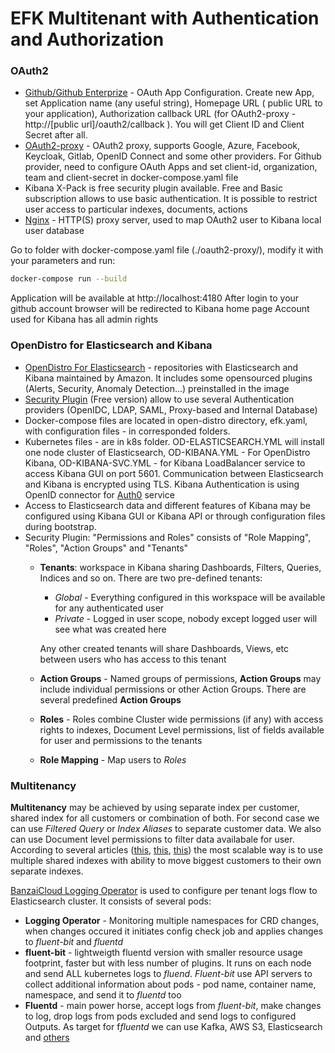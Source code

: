 # EFK Multitenant with Authentication and Authorization

### **OAuth2**
- [Github/Github Enterprize](https://github.com/settings/developers) - OAuth App Configuration. Create new App, set Application name (any useful string), Homepage URL ( public URL to your application), Authorization callback URL (for OAuth2-proxy - http://[public url]/oauth2/callback ). You will get Client ID and Client Secret after all.
- [OAuth2-proxy](https://github.com/bitly/oauth2_proxy) - OAuth2 proxy, supports Google, Azure, Facebook, Keycloak, Gitlab, OpenID Connect and some other providers. For Github provider, need to configure OAuth Apps and set client-id, organization, team and client-secret in docker-compose.yaml file
- Kibana X-Pack is free security plugin available. Free and Basic subscription allows to use basic authentication. It is possible to restrict user access to particular indexes, documents, actions
- [Nginx](https://nginx.com) - HTTP(S) proxy server, used to map OAuth2 user to Kibana local user database

Go to folder with docker-compose.yaml file (./oauth2-proxy/), modify it with your parameters and run:
```sh
docker-compose run --build
```
Application will be available at http://localhost:4180
After login to your github account browser will be redirected to Kibana home page
Account used for Kibana has all admin rights

### **OpenDistro for Elasticsearch and Kibana**
- [OpenDistro For Elasticsearch](https://github.com/opendistro-for-elasticsearch) - repositories with Elasticsearch and Kibana maintained by Amazon. It includes some opensourced plugins (Alerts, Security, Anomaly Detection...) preinstalled in the image
- [Security Plugin](https://opendistro.github.io/for-elasticsearch-docs/docs/security-configuration/) (Free version) allow to use several Authentication providers (OpenIDC, LDAP, SAML, Proxy-based and Internal Database)
- Docker-compose files are located in open-distro directory, efk.yaml, with configuration files - in corresponded folders.
- Kubernetes files - are in k8s folder. OD-ELASTICSEARCH.YML will install one node cluster of Elasticsearch, OD-KIBANA.YML - For OpenDistro Kibana, OD-KIBANA-SVC.YML - for Kibana LoadBalancer service to access Kibana GUI on port 5601. Communication between Elasticsearch and Kibana is encrypted using TLS. Kibana Authentication is using OpenID connector for [Auth0](https://auth0.com) service
- Access to Elasticsearch data and different features of Kibana may be configured using Kibana GUI or Kibana API or through configuration files during bootstrap.
- Security Plugin: "Permissions and Roles" consists of "Role Mapping", "Roles", "Action Groups" and "Tenants"
  * **Tenants**: workspace in Kibana sharing Dashboards, Filters, Queries, Indices and so on. There are two pre-defined tenants: 
    * *Global* - Everything configured in this workspace will be available for any authenticated user
    * *Private* - Logged in user scope, nobody except logged user will see what was created here

    Any other created tenants will share Dashboards, Views, etc between users who has access to this tenant
  * **Action Groups** - Named groups of permissions, **Action Groups** may include individual permissions or other Action Groups. There are several predefined **Action Groups**
  * **Roles** - Roles combine Cluster wide permissions (if any) with access rights to indexes, Document Level permissions, list of fields available for user and permissions to the tenants
  * **Role Mapping** - Map users to *Roles*

 ### **Multitenancy**
 **Multitenancy** may be achieved by using separate index per customer, shared index for all customers or combination of both. For second case we can use *Filtered Query* or *Index Aliases* to separate customer data. We also can use Document level permissions to filter data availabale for user. According to several articles ([this](https://www.bigeng.io/elasticsearch-scaling-multitenant/), [this](https://developer.epages.com/blog/tech-stories/multitenancy-and-elasticsearch/), [this](https://www.elastic.co/blog/found-multi-tenancy)) the most scalable way is to use multiple shared indexes with ability to move biggest customers to their own separate indexes.
 
 [BanzaiCloud Logging Operator](https://banzaicloud.com/products/logging-operator) is used to configure per tenant logs flow to Elasticsearch cluster. It consists of several pods:
  * **Logging Operator** - Monitoring multiple namespaces for CRD changes, when changes occured it initiates config check job and applies changes to *fluent-bit* and *fluentd* 
  * **fluent-bit** - lightweigth fluentd version with smaller resource usage footprint, faster but with less number of plugins. It runs on each node and send ALL kubernetes logs to *fluend*. *Fluent-bit* use API servers to collect additional information about pods - pod name, container name, namespace, and send it to *fluentd* too
  * **Fluentd** - main power horse, accept logs from *fluent-bit*, make changes to log, drop logs from pods excluded and send logs to configured Outputs. As target for f*fluentd* we can use Kafka, AWS S3, Elasticsearch and [others](https://github.com/banzaicloud/logging-operator/tree/master/docs/plugins/outputs)


